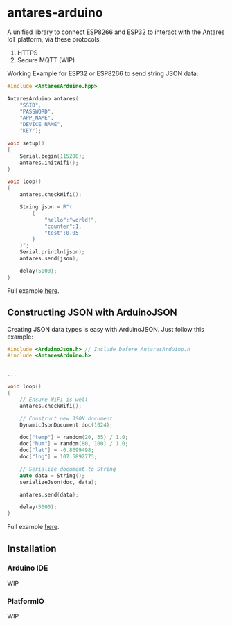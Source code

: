 # antares-arduino

A unified library to connect ESP8266 and ESP32 to interact with the Antares IoT platform, via these protocols:

1. HTTPS
2. Secure MQTT (WIP)

Working Example for ESP32 or ESP8266 to send string JSON data:

```cpp
#include <AntaresArduino.hpp>

AntaresArduino antares(
    "SSID",
    "PASSWORD",
    "APP_NAME",
    "DEVICE_NAME",
    "KEY");

void setup()
{
    Serial.begin(115200);
    antares.initWifi();
}

void loop()
{
    antares.checkWifi();

    String json = R"(
        {
            "hello":"world!",
            "counter":1,
            "test":0.05
        }
    )";
    Serial.println(json);
    antares.send(json);

    delay(5000);
}
```

Full example [here](https://github.com/antaresdocumentation/antares-arduino/blob/main/examples/Store/Store.ino).

## Constructing JSON with ArduinoJSON

Creating JSON data types is easy with ArduinoJSON. Just follow this example:

```cpp
#include <ArduinoJson.h> // Include before AntaresArduino.h
#include <AntaresArduino.h>


...

void loop()
{
    // Ensure WiFi is well
    antares.checkWifi();

    // Construct new JSON document
    DynamicJsonDocument doc(1024);

    doc["temp"] = random(20, 35) / 1.0;
    doc["hum"] = random(80, 100) / 1.0;
    doc["lat"] = -6.8699498;
    doc["lng"] = 107.5892773;

    // Serialize document to String
    auto data = String();
    serializeJson(doc, data);

    antares.send(data);

    delay(5000);
}

```

Full example [here](https://github.com/antaresdocumentation/antares-arduino/blob/main/examples/StoreJSON/StoreJSON.ino).


## Installation

### Arduino IDE

WIP

### PlatformIO

WIP
